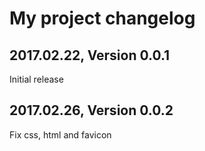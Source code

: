 # My project changelog

## 2017.02.22, Version 0.0.1

Initial release

## 2017.02.26, Version 0.0.2

Fix css, html and favicon
